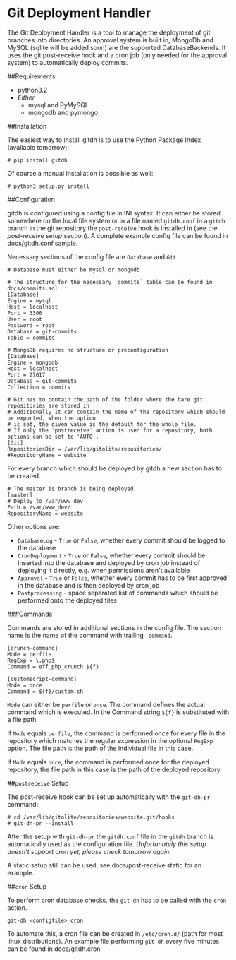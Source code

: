 Git Deployment Handler
=======================

The Git Deployment Handler is a tool to manage the deployment of git branches into directories.
An approval system is built in, MongoDb and MySQL (sqlite will be added soon) are the supported DatabaseBackends.
It uses the git post-receive hook and a cron job (only needed for the approval system) to automatically deploy commits.

##Requirements

 * python3.2
 * _Either_
   * mysql and PyMySQL
   * mongodb and pymongo

##Installation

The easiest way to install gitdh is to use the Python Package Index (available tomorrow):

    # pip install gitdh

Of course a manual installation is possible as well:

    # python3 setup.py install

##Configuration

gitdh is configured using a config file in INI syntax.
It can either be stored somewhere on the local file system or in a file named `gitdh.conf` in a `gitdh` branch in the git repository the `post-receive` hook is installed in (see the _post-receive setup_ section).
A complete example config file can be found in docs/gitdh.conf.sample.

Necessary sections of the config file are `Database` and `Git`

    # Database must either be mysql or mongodb
    
    # The structure for the necessary `commits` table can be found in docs/commits.sql
    [Database]
    Engine = mysql
    Host = localhost
    Port = 3306
    User = root
    Password = root
    Database = git-commits
    Table = commits
    
    # MongoDb requires no structure or preconfiguration
    [Database]
    Engine = mongodb
    Host = localhost
    Port = 27017
    Database = git-commits
    Collection = commits
    
    # Git has to contain the path of the folder where the bare git repositories are stored in
    # Additionally it can contain the name of the repository which should be exported, when the option
    # is set, the given value is the default for the whole file.
    # If only the 'postreceive' action is used for a repository, both options can be set to 'AUTO'.
    [Git]
    RepositoriesDir = /var/lib/gitolite/repositories/
    #RepositoryName = website

For every branch which should be deployed by gitdh a new section has to be created.

    # The master is branch is being deployed.
    [master]
    # Deploy to /var/www_dev
    Path = /var/www_dev/
    RepositoryName = website

Other options are:

 * `DatabaseLog` - `True` or `False`, whether every commit should be logged to the database
 * `CronDeployment` - `True` or `False`, whether every commit should be inserted into the database and deployed by cron job instead of deploying it directly, e.g. when permissions aren't available
 * `Approval` - `True` or `False`, whether every commit has to be first approved in the database and is then deployed by cron job
 * `Postprocessing` - space separated list of commands which should be performed onto the deployed files

###Commands

Commands are stored in additional sections in the config file.
The section name is the name of the command with trailing `-command`.

    [crunch-command]
    Mode = perfile
    RegExp = \.php$
    Command = eff_php_crunch ${f}
    
    [customscript-command]
    Mode = once
    Command = ${f}/custom.sh

`Mode` can either be `perfile` or `once`. The command defines the actual command which is executed.
In the Command string `${f}` is substituted with a file path.

If `Mode` equals `perfile`, the command is performed once for every file in the repository which matches the regular expression in the optional `RegExp` option. The file path is the path of the individual file in this case.

If `Mode` equals `once`, the command is performed once for the deployed repository, the file path in this case is the path of the deployed repository.

##`postreceive` Setup

The post-receive hook can be set up automatically with the `git-dh-pr` command:

    # cd /var/lib/gitolite/repositories/website.git/hooks
    # git-dh-pr --install

After the setup with `git-dh-pr` the `gitdh.conf` file in the `gitdh` branch is automatically used as the configuration file. *Unfortunately this setup doesn't support cron _yet_, please check tomorrow again.*

A static setup still can be used, see docs/post-receive.static for an example.

##`cron` Setup

To perform cron database checks, the `git-dh` has to be called with the `cron` action.

    git-dh <configfile> cron

To automate this, a cron file can be created in `/etc/cron.d/` (path for most linux distributions).
An example file performing `git-dh` every five minutes can be found in docs/gitdh.cron
